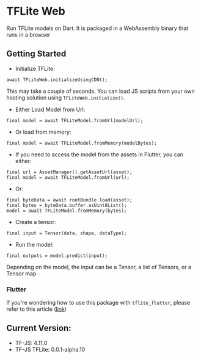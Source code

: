 # TFLite Web
Run TFLite models on Dart. It is packaged in a WebAssembly binary that runs in a browser

## Getting Started
+ Initialize TFLite:
```
await TFLiteWeb.initializeUsingCDN();
```
This may take a couple of seconds.
You can load JS scripts from your own hosting solution using `TFLiteWeb.initialize()`.
+ Either Load Model from Url:
```
final model = await TFLiteModel.fromUrl(modelUrl);
```
+ Or load from memory:
```
final model = await TFLiteModel.fromMemory(modelBytes);
```
+ If you need to access the model from the assets in Flutter, you can either:
```
final url = AssetManager().getAssetUrl(asset);
final model = await TFLiteModel.fromUrl(url);
```
+ Or:
```
final byteData = await rootBundle.load(asset);
final bytes = byteData.buffer.asUint8List();
model = await TFLiteModel.fromMemory(bytes);
```
+ Create a tensor:
```
final input = Tensor(data, shape, dataType);
```
+ Run the model:
```
final outputs = model.predict(input);
```
Depending on the model, the input can be a Tensor, a list of Tensors, or a Tensor map

### Flutter
If you're wondering how to use this package with `tflite_flutter`, please refer to this article ([link](https://medium.com/@hoomanmmd/run-tflite-on-web-alongside-mobile-bdef67b36ea4))

## Current Version:
+ TF-JS: 4.11.0
+ TF-JS TFLite: 0.0.1-alpha.10
